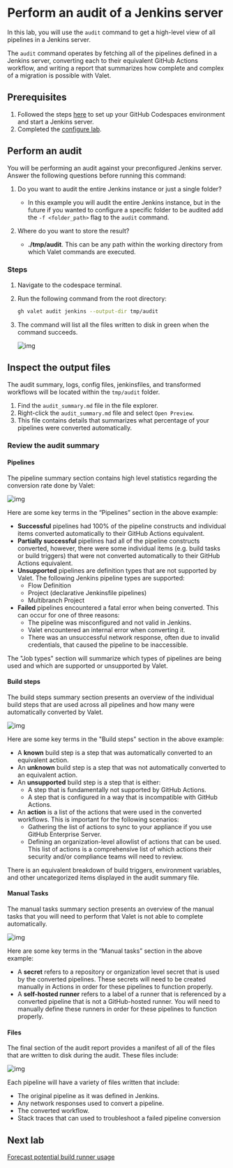 # Perform an audit of a Jenkins server

In this lab, you will use the `audit` command to get a high-level view of all pipelines in a Jenkins server.

The `audit` command operates by fetching all of the pipelines defined in a Jenkins server, converting each to their equivalent GitHub Actions workflow, and writing a report that summarizes how complete and complex of a migration is possible with Valet.

## Prerequisites

1. Followed the steps [here](./readme.md#configure-your-codespace) to set up your GitHub Codespaces environment and start a Jenkins server.
2. Completed the [configure lab](./1-configure.md#configuring-credentials).

## Perform an audit

You will be performing an audit against your preconfigured Jenkins server. Answer the following questions before running this command:

1. Do you want to audit the entire Jenkins instance or just a single folder?
    - In this example you will audit the entire Jenkins instance, but in the future if you wanted to configure a specific folder to be audited add the `-f <folder_path>` flag to the `audit` command.

2. Where do you want to store the result?
    - __./tmp/audit__.  This can be any path within the working directory from which Valet commands are executed.

### Steps

1. Navigate to the codespace terminal.
2. Run the following command from the root directory:

    ```bash
    gh valet audit jenkins --output-dir tmp/audit
    ```

3. The command will list all the files written to disk in green when the command succeeds.

    ![img](https://user-images.githubusercontent.com/19557880/184682347-b19760fa-36a6-423e-a445-bb30eda5ac59.png)

## Inspect the output files

The audit summary, logs, config files, jenkinsfiles, and transformed workflows will be located within the `tmp/audit` folder.

1. Find the `audit_summary.md` file in the file explorer.
2. Right-click the `audit_summary.md` file and select `Open Preview`.
3. This file contains details that summarizes what percentage of your pipelines were converted automatically.

### Review the audit summary

#### Pipelines

The pipeline summary section contains high level statistics regarding the conversion rate done by Valet:

  ![img](https://user-images.githubusercontent.com/19557880/184683664-81985baf-5c03-4765-a067-f4023416e3ea.png)

Here are some key terms in the “Pipelines” section in the above example:

- __Successful__ pipelines had 100% of the pipeline constructs and individual items converted automatically to their GitHub Actions equivalent.
- __Partially successful__ pipelines had all of the pipeline constructs converted, however, there were some individual items (e.g. build tasks or build triggers) that were not converted automatically to their GitHub Actions equivalent.
- __Unsupported__ pipelines are definition types that are not supported by Valet. The following Jenkins pipeline types are supported:
  - Flow Definition
  - Project (declarative Jenkinsfile pipelines)
  - Multibranch Project
- __Failed__ pipelines encountered a fatal error when being converted. This can occur for one of three reasons:
  - The pipeline was misconfigured and not valid in Jenkins.
  - Valet encountered an internal error when converting it.
  - There was an unsuccessful network response, often due to invalid credentials, that caused the pipeline to be inaccessible.

The "Job types" section will summarize which types of pipelines are being used and which are supported or unsupported by Valet.

#### Build steps

The build steps summary section presents an overview of the individual build steps that are used across all pipelines and how many were automatically converted by Valet.

  ![img](https://user-images.githubusercontent.com/19557880/184684062-69ab0bde-5e32-45f8-a7dd-ed4655872975.png)

Here are some key terms in the "Build steps" section in the above example:

- A __known__ build step is a step that was automatically converted to an equivalent action.
- An __unknown__ build step is a step that was not automatically converted to an equivalent action.
- An __unsupported__ build step is a step that is either:
  - A step that is fundamentally not supported by GitHub Actions.
  - A step that is configured in a way that is incompatible with GitHub Actions.
- An __action__ is a list of the actions that were used in the converted workflows. This is important for the following scenarios:
  - Gathering the list of actions to sync to your appliance if you use GitHub Enterprise Server.
  - Defining an organization-level allowlist of actions that can be used. This list of actions is a comprehensive list of which actions their security and/or compliance teams will need to review.

There is an equivalent breakdown of build triggers, environment variables, and other uncategorized items displayed in the audit summary file.

#### Manual Tasks

The manual tasks summary section presents an overview of the manual tasks that you will need to perform that Valet is not able to complete automatically.

  ![img](https://user-images.githubusercontent.com/19557880/184684249-9accfd94-c2df-4891-af56-dcff66beb557.png)

Here are some key terms in the “Manual tasks” section in the above example:

- A __secret__ refers to a repository or organization level secret that is used by the converted pipelines. These secrets will need to be created manually in Actions in order for these pipelines to function properly.
- A __self-hosted runner__ refers to a label of a runner that is referenced by a converted pipeline that is not a GitHub-hosted runner. You will need to manually define these runners in order for these pipelines to function properly.

#### Files

The final section of the audit report provides a manifest of all of the files that are written to disk during the audit. These files include:

  ![img](https://user-images.githubusercontent.com/19557880/184684416-b3db774e-4ab8-46e0-91ad-e503632df5cb.png)

Each pipeline will have a variety of files written that include:

- The original pipeline as it was defined in Jenkins.
- Any network responses used to convert a pipeline.
- The converted workflow.
- Stack traces that can used to troubleshoot a failed pipeline conversion

## Next lab

[Forecast potential build runner usage](3-forecast.md)
